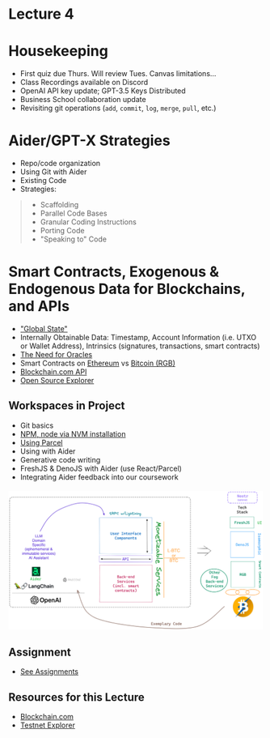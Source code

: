 # Lecture 4

# Housekeeping

- First quiz due Thurs. Will review Tues. Canvas limitations...
- Class Recordings available on Discord
- OpenAI API key update; GPT-3.5 Keys Distributed
- Business School collaboration update
- Revisiting git operations (`add`, `commit`, `log`, `merge`, `pull`, etc.)

# Aider/GPT-X Strategies

- Repo/code organization
- Using Git with Aider
- Existing Code
- Strategies:
> * Scaffolding
> * Parallel Code Bases
> * Granular Coding Instructions
> * Porting Code
> * "Speaking to" Code

# Smart Contracts, Exogenous & Endogenous Data for Blockchains, and APIs

- ["Global State"](./notes_lec4.md)
- Internally Obtainable Data: Timestamp, Account Information (i.e. UTXO or Wallet Address), Intrinsics (signatures, transactions, smart contracts)
- [The Need for Oracles](https://learn.bybit.com/blockchain/what-are-blockchain-oracles/)
- Smart Contracts on [Ethereum](https://ethereum.org/en/developers/docs/smart-contracts/) vs [Bitcoin (RGB)](https://www.coinex.com/en/blog/3654-a-brief-analysis-of-rgb-a-scalable-confidential-smart-contract-protocol-built-on-bitcoin)
- [Blockchain.com API](https://www.blockchain.com/explorer/api/blockchain_api) 
- [Open Source Explorer](https://bitcoinexplorer.org/)

## Workspaces in Project

- Git basics
- [NPM, node via NVM installation](https://github.com/nvm-sh/nvm) 
- [Using Parcel](https://parceljs.org/getting-started/webapp/)
- Using with Aider
- Generative code writing
- FreshJS & DenoJS with Aider (use React/Parcel)
- Integrating Aider feedback into our coursework


<h5 style="text:italic" align="center"><em>
<div align="center"><img src="./Generative_Dapp_stack.png"></img></div>
</em></h5> 

## Assignment 

* [See Assignments](./assignments/7_Sept_2023.md) 

## Resources for this Lecture

* [Blockchain.com](https://www.blockchain.com/explorer/api/blockchain_api)
* [Testnet Explorer](https://testnet.bitcoinexplorer.org/)

